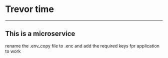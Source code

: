 # Trevor time
__________

## This is a microservice

rename the .env_copy file to .enc and add the required keys fpr application to work